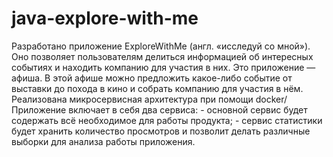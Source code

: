 # java-explore-with-me


Разработано приложение ExploreWithMe (англ. «исследуй со мной»). Оно позволяет пользователям делиться информацией об интересных событиях и находить компанию для участия в них. Это приложение — афиша. В этой афише можно предложить какое-либо событие от выставки до похода в кино и собрать компанию для участия в нём. Реализована микросервисная архитектура при помощи docker/ Приложение включает в себя два сервиса: - основной сервис будет содержать всё необходимое для работы продукта; - сервис статистики будет хранить количество просмотров и позволит делать различные выборки для анализа работы приложения.

